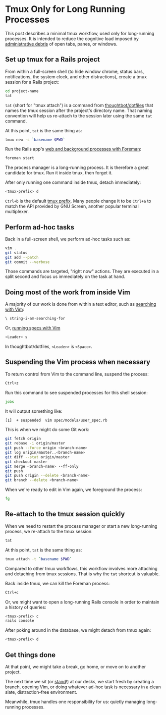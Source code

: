 # Tmux Only for Long Running Processes

This post describes a minimal tmux workflow, used only for long-running
processes. It is intended to reduce the cognitive load imposed by
[administrative debris](http://2ndscale.com/rtomayko/2008/administrative-debris)
of open tabs, panes, or windows.

## Set up tmux for a Rails project

From within a full-screen shell (to hide window chrome, status bars,
notifications, the system clock, and other distractions), create a tmux session
for a Rails project:

```bash
cd project-name
tat
```

`tat` (short for "tmux attach") is a command from
[thoughtbot/dotfiles](https://github.com/thoughtbot/dotfiles/blob/master/bin/tat)
that names the tmux session after the project's directory name. That naming
convention will help us re-attach to the session later using the same `tat`
command.

At this point, `tat` is the same thing as:

```bash
tmux new -s `basename $PWD`
```

Run the Rails app's [web and background processes with
Foreman](https://robots.thoughtbot.com/foreman-as-process-manager-pow-as-dns-server-and-http):

```bash
foreman start
```

The process manager is a long-running process. It is therefore a great candidate
for tmux. Run it inside tmux, then forget it.

After only running one command inside tmux, detach immediately:

```bash
<tmux-prefix> d
```

`Ctrl+b` is the default [tmux prefix]. Many people change it to be `Ctrl+a` to
match the API provided by GNU Screen, another popular terminal multiplexer.

[tmux prefix]: https://blog.statusok.com/tmux-faq

## Perform ad-hoc tasks

Back in a full-screen shell, we perform ad-hoc tasks such as:

```bash
vim .
git status
git add --patch
git commit --verbose
```

Those commands are targeted, "right now" actions. They are executed in a split
second and focus us immediately on the task at hand.

## Doing most of the work from inside Vim

A majority of our work is done from within a text editor,
such as [searching with Vim][search]:

[search]: https://blog.statusok.com/fast-search-with-vim

```bash
\ string-i-am-searching-for
```

Or, [running specs with Vim][specs]

[specs]: https://blog.statusok.com/run-specs-with-vim

```bash
<Leader> s
```

In thoughtbot/dotfiles, `<Leader>` is `<Space>`.

## Suspending the Vim process when necessary

To return control from Vim to the command line, suspend the process:

```bash
Ctrl+z
```

Run this command to see suspended processes for this shell session:

```bash
jobs
```

It will output something like:

```bash
[1]  + suspended  vim spec/models/user_spec.rb
```

This is when we might do some Git work:

```bash
git fetch origin
git rebase -i origin/master
git push --force origin <branch-name>
git log origin/master..<branch-name>
git diff --stat origin/master
git checkout master
git merge <branch-name> --ff-only
git push
git push origin --delete <branch-name>
git branch --delete <branch-name>
```

When we're ready to edit in Vim again, we foreground the process:

```bash
fg
```

## Re-attach to the tmux session quickly

When we need to restart the process manager or start a new long-running
process, we re-attach to the tmux session:

```bash
tat
```

At this point, `tat` is the same thing as:

```bash
tmux attach -t `basename $PWD`
```

Compared to other tmux workflows, this workflow involves more attaching and
detaching from tmux sessions. That is why the `tat` shortcut is valuable.

Back inside tmux, we can kill the Foreman process:

```bash
Ctrl+c
```

Or, we might want to open a long-running Rails console in order to maintain a
history of queries:

```bash
<tmux-prefix> c
rails console
```

After poking around in the database, we might detach from tmux again:

```bash
<tmux-prefix> d
```

## Get things done

At that point, we might take a break, go home, or move on to another project.

The next time we sit (or [stand](http://en.wikipedia.org/wiki/Standing_desk)!)
at our desks, we start fresh by creating a branch, opening Vim, or doing
whatever ad-hoc task is necessary in a clean slate, distraction-free
environment.

Meanwhile, tmux handles one responsibility for us: quietly managing long-running
processes.
